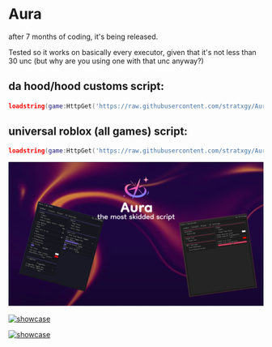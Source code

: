 # Aura
after 7 months of coding, it's being released.

Tested so it works on basically every executor, given that it's not less than 30 unc (but why are you using one with that unc anyway?)


## da hood/hood customs script:
```lua
loadstring(game:HttpGet('https://raw.githubusercontent.com/stratxgy/Aura/refs/heads/main/main-dh.lua'))()
```
## universal roblox (all games) script:
```lua
loadstring(game:HttpGet('https://raw.githubusercontent.com/stratxgy/Aura/refs/heads/main/universal.lua'))()
```



![Thread](https://github.com/stratxgy/Aura/blob/cf2e26763df300044514ff77426a2dff06b11c42/Modules/New%20Project.jpg)


[![showcase](https://img.youtube.com/vi/6NsFaTIoxjI/0.jpg)](https://youtu.be/6NsFaTIoxjI)


[![showcase](https://img.youtube.com/vi/qyqn1oW3nXY/0.jpg)](https://www.youtube.com/watch?v=qyqn1oW3nXY)



